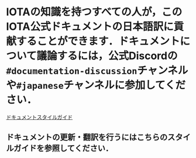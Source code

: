 # IOTAの知識を持つすべての人が，このIOTA公式ドキュメントの日本語訳に貢献することができます．ドキュメントについて議論するには，公式Discordの`#documentation-discussion`チャンネルや`#japanese`チャンネルに参加してください．

[ドキュメントスタイルガイド](/0.1/style-guide.md)
## ドキュメントの更新・翻訳を行うにはこちらのスタイルガイドを参照してください．
